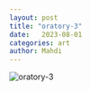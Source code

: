 ```yaml
---
layout: post
title: "oratory-3"
date:   2023-08-01
categories: art
author: Mahdi
---
```


![oratory-3](/img/arts/nikon-fm/batch-2-colour/oratory-3.jpg)
